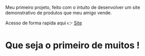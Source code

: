 Meu primeiro projeto, feito com o intuito de desenvolver um site demonstrativo de produtos que meu amigo vende.

Acesso de forma rapida aqui 👉 [Site](https://brothersburguers.github.io/)

# Que seja o primeiro de muitos ! 
